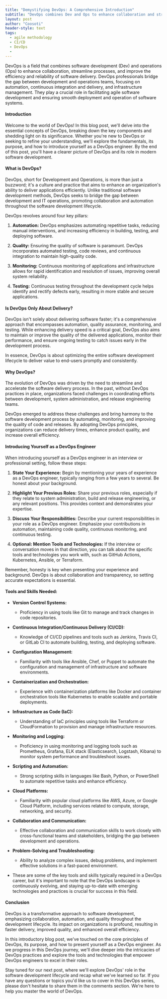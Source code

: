 ```yaml
---
title: "Demystifying DevOps: A Comprehensive Introduction"
subtitle: "DevOps combines Dev and Ops to enhance collaboration and streamline software delivery."
layout: post
author: "Coosoti"
header-style: text
tags:
  - agile methodology
  - CI/CD
  - DevOps
  - 
---
```

DevOps is a field that combines software development (Dev) and operations (Ops) to enhance collaboration, streamline processes, and improve the efficiency and reliability of software delivery. DevOps professionals bridge the gap between development and operations teams, focusing on automation, continuous integration and delivery, and infrastructure management. They play a crucial role in facilitating agile software development and ensuring smooth deployment and operation of software systems.

#### Introduction

Welcome to the world of DevOps! In this blog post, we'll delve into the essential concepts of DevOps, breaking down the key components and shedding light on its significance. Whether you're new to DevOps or seeking to refine your understanding, we'll explore the fundamentals, its purpose, and how to introduce yourself as a DevOps engineer. By the end of this post, you'll have a clearer picture of DevOps and its role in modern software development.

#### What is DevOps?

DevOps, short for Development and Operations, is more than just a buzzword; it's a culture and practice that aims to enhance an organization's ability to deliver applications efficiently. Unlike traditional software development methods, DevOps seeks to bridge the gap between development and IT operations, promoting collaboration and automation throughout the software development lifecycle. 

DevOps revolves around four key pillars:

1. **Automation:** DevOps emphasizes automating repetitive tasks, reducing manual interventions, and increasing efficiency in building, testing, and deploying software.

2. **Quality:** Ensuring the quality of software is paramount. DevOps incorporates automated testing, code reviews, and continuous integration to maintain high-quality code.

3. **Monitoring:** Continuous monitoring of applications and infrastructure allows for rapid identification and resolution of issues, improving overall system reliability.

4. **Testing:** Continuous testing throughout the development cycle helps identify and rectify defects early, resulting in more stable and secure applications.

#### Is DevOps Only About Delivery?

DevOps isn't solely about delivering software faster; it's a comprehensive approach that encompasses automation, quality assurance, monitoring, and testing. While enhancing delivery speed is a critical goal, DevOps also aims to maintain or improve the quality of the delivered applications, monitor their performance, and ensure ongoing testing to catch issues early in the development process.

In essence, DevOps is about optimizing the entire software development lifecycle to deliver value to end-users promptly and consistently.

#### Why DevOps?

The evolution of DevOps was driven by the need to streamline and accelerate the software delivery process. In the past, without DevOps practices in place, organizations faced challenges in coordinating efforts between development, system administration, and release engineering teams.

DevOps emerged to address these challenges and bring harmony to the software development process by automating, monitoring, and improving the quality of code and releases. By adopting DevOps principles, organizations can reduce delivery times, enhance product quality, and increase overall efficiency.

#### Introducing Yourself as a DevOps Engineer

When introducing yourself as a DevOps engineer in an interview or professional setting, follow these steps:

1. **State Your Experience:** Begin by mentioning your years of experience as a DevOps engineer, typically ranging from a few years to several. Be honest about your background.

2. **Highlight Your Previous Roles:** Share your previous roles, especially if they relate to system administration, build and release engineering, or any relevant positions. This provides context and demonstrates your expertise.

3. **Discuss Your Responsibilities:** Describe your current responsibilities in your role as a DevOps engineer. Emphasize your contributions in automation, maintaining code quality, continuous monitoring, and continuous testing.

4. **Optional: Mention Tools and Technologies:** If the interview or conversation moves in that direction, you can talk about the specific tools and technologies you work with, such as GitHub Actions, Kubernetes, Ansible, or Terraform.

Remember, honesty is key when presenting your experience and background. DevOps is about collaboration and transparency, so setting accurate expectations is essential.


#### Tools and Skills Needed:
- **Version Control Systems:** 
  - Proficiency in using tools like Git to manage and track changes in code repositories.
- **Continuous Integration/Continuous Delivery (CI/CD):** 
  - Knowledge of CI/CD pipelines and tools such as Jenkins, Travis CI, or GitLab CI to automate building, testing, and deploying software.
- **Configuration Management:** 
  - Familiarity with tools like Ansible, Chef, or Puppet to automate the configuration and management of infrastructure and software environments.
- **Containerization and Orchestration:** 
  - Experience with containerization platforms like Docker and container orchestration tools like Kubernetes to enable scalable and portable deployments.
- **Infrastructure as Code (IaC):** 
  - Understanding of IaC principles using tools like Terraform or CloudFormation to provision and manage infrastructure resources.
- **Monitoring and Logging:** 
  - Proficiency in using monitoring and logging tools such as Prometheus, Grafana, ELK stack (Elasticsearch, Logstash, Kibana) to monitor system performance and troubleshoot issues.
- **Scripting and Automation:** 
  - Strong scripting skills in languages like Bash, Python, or PowerShell to automate repetitive tasks and enhance efficiency.
- **Cloud Platforms:** 
  - Familiarity with popular cloud platforms like AWS, Azure, or Google Cloud Platform, including services related to compute, storage, networking, and security.
- **Collaboration and Communication:** 
  - Effective collaboration and communication skills to work closely with cross-functional teams and stakeholders, bridging the gap between development and operations.
- **Problem-Solving and Troubleshooting:** 
  - Ability to analyze complex issues, debug problems, and implement effective solutions in a fast-paced environment.

- These are some of the key tools and skills typically required in a DevOps career, but it's important to note that the DevOps landscape is continuously evolving, and staying up-to-date with emerging technologies and practices is crucial for success in this field.

#### Conclusion

DevOps is a transformative approach to software development, emphasizing collaboration, automation, and quality throughout the development lifecycle. Its impact on organizations is profound, resulting in faster delivery, improved quality, and enhanced overall efficiency.

In this introductory blog post, we've touched on the core principles of DevOps, its purpose, and how to present yourself as a DevOps engineer. As we progress in this DevOps journey, we'll dive deeper into the intricacies of DevOps practices and explore the tools and technologies that empower DevOps engineers to excel in their roles.

Stay tuned for our next post, where we'll explore DevOps' role in the software development lifecycle and recap what we've learned so far. If you have any questions or topics you'd like us to cover in this DevOps series, please don't hesitate to share them in the comments section. We're here to help you master the world of DevOps.
